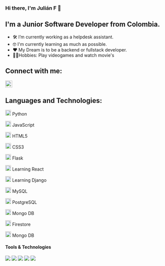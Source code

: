 ### Hi there, I'm Julián F 👋

## I'm a Junior Software Developer from Colombia.

- 🛠️ I’m currently working as a helpdesk assistant.
- 🤓 I'm currently learning as much as possible.
- ❤️ My Dream is to be a backend or fullstack developer.
- 🍺💪Hobbies: Play videogames and watch movie's

## Connect with me:
[<img
  aling="left"
  src="https://cdn.jsdelivr.net/npm/simple-icons@v3/icons/linkedin.svg"
  alt="LinkedIn"
  width="22"
/>](https://www.linkedin.com/in/julian1david//)


## Languages and Technologies:

<img 
    aling="left"
    src="https://cdn.icon-icons.com/icons2/112/PNG/512/python_18894.png"
    alt="Python"
    width="18"
/> Python

<img 
    aling="left"
    src="https://cdn.icon-icons.com/icons2/2108/PNG/512/javascript_icon_130900.png"
    alt="JavaScript"
    width="18"
/> JavaScript


<img 
    aling="left"
    src="https://icons.iconarchive.com/icons/cornmanthe3rd/plex/128/Other-html-5-icon.png"
    alt="HTML5"
    width="18"
/> HTML5

<img 
    aling="left"
    src="https://icons.iconarchive.com/icons/martz90/hex/128/css-3-icon.png"
    alt="CSS3"
    width="18"
/> CSS3

<img 
    aling="left"
    src="https://cdn.icon-icons.com/icons2/512/PNG/512/prog-flask_icon-icons.com_50797.png"
    alt="Flask"
    width="18"
/> Flask

<img 
    aling="left"
    src="https://cdn.icon-icons.com/icons2/2415/PNG/512/react_original_logo_icon_146374.png"
    alt="React"
    width="18"
/> Learning React

<img 
    aling="left"
    src="https://cdn.icon-icons.com/icons2/2107/PNG/512/file_type_django_icon_130645.png"
    alt="Django"
    width="18"
/> Learning Django

<img 
    aling="left"
    src="https://cdn.icon-icons.com/icons2/3053/PNG/512/mysql_workbench_macos_bigsur_icon_189924.png"
    alt="MySQL"
    width="18"
/> MySQL

<img 
    aling="left"
    src="https://cdn.icon-icons.com/icons2/2415/PNG/512/postgresql_plain_logo_icon_146389.png"
    alt="PostgreSQL"
    width="18"
/> PostgreSQL

<img 
    aling="left"
    src="https://cdn.icon-icons.com/icons2/2415/PNG/512/mongodb_original_logo_icon_146424.png"
    alt="MongoDB"
    width="18"
/> Mongo DB

<img 
    aling="left"
    src="https://cdn.icon-icons.com/icons2/2107/PNG/512/file_type_firestore_icon_130604.png"
    alt="Firestore"
    width="18"
/> Firestore

<img 
    aling="left"
    src="https://cdn.icon-icons.com/icons2/2415/PNG/512/mongodb_original_logo_icon_146424.png"
    alt="MongoDB"
    width="18"
/> Mongo DB


<h4>Tools & Technologies</h4>
<p>

  <img src="https://img.shields.io/badge/Git-F05032?style=for-the-badge&logo=git&logoColor=white">
  <img src="https://img.shields.io/badge/GitHub-100000?style=for-the-badge&logo=github&logoColor=white">
  <img src="https://img.shields.io/badge/Notion-000000?style=for-the-badge&logo=notion&logoColor=white">
  <img src="https://img.shields.io/badge/Postman-FF6C37?style=for-the-badge&logo=Postman&logoColor=white">
  <img src="https://img.shields.io/badge/Heroku-430098?style=for-the-badge&logo=heroku&logoColor=white">
</p>
